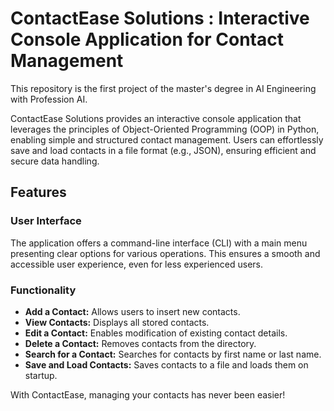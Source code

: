 # ContactEase Solutions : Interactive Console Application for Contact Management  

This repository is the first project of the master's degree in AI Engineering with Profession AI.

ContactEase Solutions provides an interactive console application that leverages the principles of Object-Oriented Programming (OOP) in Python, enabling simple and structured contact management. Users can effortlessly save and load contacts in a file format (e.g., JSON), ensuring efficient and secure data handling.

## Features  
### User Interface  
The application offers a command-line interface (CLI) with a main menu presenting clear options for various operations. This ensures a smooth and accessible user experience, even for less experienced users.

### Functionality  
- **Add a Contact:** Allows users to insert new contacts.  
- **View Contacts:** Displays all stored contacts.  
- **Edit a Contact:** Enables modification of existing contact details.  
- **Delete a Contact:** Removes contacts from the directory.  
- **Search for a Contact:** Searches for contacts by first name or last name.  
- **Save and Load Contacts:** Saves contacts to a file and loads them on startup.  

With ContactEase, managing your contacts has never been easier!  
